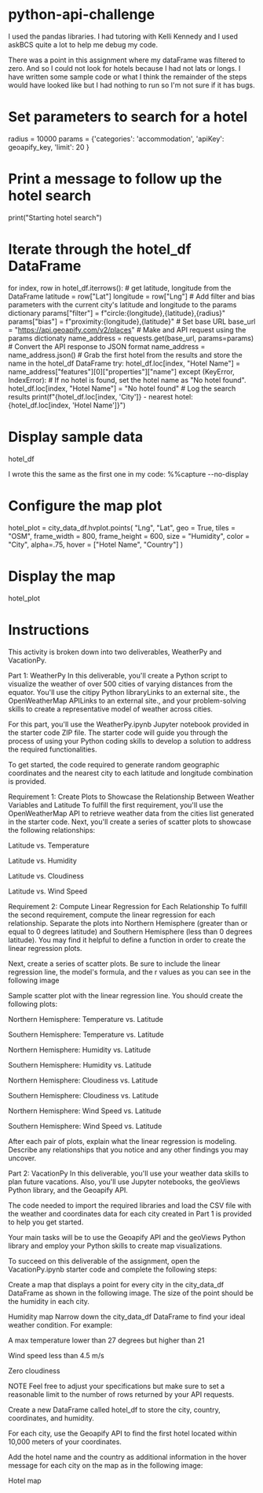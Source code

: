# python-api-challenge

I used the pandas libraries.
I had tutoring with Kelli Kennedy and I used askBCS quite a lot to help me debug my code. 

There was a point in this assignment where my dataFrame was filtered to zero. And so I could not look for hotels because I had not lats or longs. 
I have written some sample code or what I think the remainder of the steps would have looked like but I had nothing to run so I'm not sure if it has bugs. 
# Set parameters to search for a hotel
radius = 10000
params = {'categories': 'accommodation',
          'apiKey': geoapify_key,
          'limit': 20
}

# Print a message to follow up the hotel search
print("Starting hotel search")

# Iterate through the hotel_df DataFrame
for index, row in hotel_df.iterrows():
    # get latitude, longitude from the DataFrame
    latitude = row["Lat"]
    longitude = row["Lng"]
    # Add filter and bias parameters with the current city's latitude and longitude to the params dictionary
    params["filter"] = f"circle:{longitude},{latitude},{radius}"
    params["bias"] = f"proximity:{longitude},{latitude}"
    # Set base URL
    base_url = "https://api.geoapify.com/v2/places"
    # Make and API request using the params dictionaty
    name_address  = requests.get(base_url, params=params)
    # Convert the API response to JSON format
    name_address = name_address.json()
    # Grab the first hotel from the results and store the name in the hotel_df DataFrame
    try:
        hotel_df.loc[index, "Hotel Name"] = name_address["features"][0]["properties"]["name"]
    except (KeyError, IndexError):
        # If no hotel is found, set the hotel name as "No hotel found".
        hotel_df.loc[index, "Hotel Name"] = "No hotel found"
    # Log the search results
    print(f"{hotel_df.loc[index, 'City']} - nearest hotel: {hotel_df.loc[index, 'Hotel Name']}")
# Display sample data
hotel_df

I wrote this the same as the first one in my code:
%%capture --no-display
# Configure the map plot
hotel_plot = city_data_df.hvplot.points(
    "Lng",
    "Lat",
    geo = True,
    tiles = "OSM",
    frame_width = 800,
    frame_height = 600,
    size = "Humidity",
    color = "City",
    alpha=.75,
    hover = ["Hotel Name", "Country"]
)
# Display the map
hotel_plot

# Instructions
This activity is broken down into two deliverables, WeatherPy and VacationPy.

Part 1: WeatherPy
In this deliverable, you'll create a Python script to visualize the weather of over 500 cities of varying distances from the equator. You'll use the citipy Python libraryLinks to an external site., the OpenWeatherMap APILinks to an external site., and your problem-solving skills to create a representative model of weather across cities.

For this part, you'll use the WeatherPy.ipynb Jupyter notebook provided in the starter code ZIP file. The starter code will guide you through the process of using your Python coding skills to develop a solution to address the required functionalities.

To get started, the code required to generate random geographic coordinates and the nearest city to each latitude and longitude combination is provided.

Requirement 1: Create Plots to Showcase the Relationship Between Weather Variables and Latitude
To fulfill the first requirement, you'll use the OpenWeatherMap API to retrieve weather data from the cities list generated in the starter code. Next, you'll create a series of scatter plots to showcase the following relationships:

Latitude vs. Temperature

Latitude vs. Humidity

Latitude vs. Cloudiness

Latitude vs. Wind Speed

Requirement 2: Compute Linear Regression for Each Relationship
To fulfill the second requirement, compute the linear regression for each relationship. Separate the plots into Northern Hemisphere (greater than or equal to 0 degrees latitude) and Southern Hemisphere (less than 0 degrees latitude). You may find it helpful to define a function in order to create the linear regression plots.

Next, create a series of scatter plots. Be sure to include the linear regression line, the model's formula, and the r values as you can see in the following image

Sample scatter plot with the linear regression line.
You should create the following plots:

Northern Hemisphere: Temperature vs. Latitude

Southern Hemisphere: Temperature vs. Latitude

Northern Hemisphere: Humidity vs. Latitude

Southern Hemisphere: Humidity vs. Latitude

Northern Hemisphere: Cloudiness vs. Latitude

Southern Hemisphere: Cloudiness vs. Latitude

Northern Hemisphere: Wind Speed vs. Latitude

Southern Hemisphere: Wind Speed vs. Latitude

After each pair of plots, explain what the linear regression is modeling. Describe any relationships that you notice and any other findings you may uncover.

Part 2: VacationPy
In this deliverable, you'll use your weather data skills to plan future vacations. Also, you'll use Jupyter notebooks, the geoViews Python library, and the Geoapify API.

The code needed to import the required libraries and load the CSV file with the weather and coordinates data for each city created in Part 1 is provided to help you get started.

Your main tasks will be to use the Geoapify API and the geoViews Python library and employ your Python skills to create map visualizations.

To succeed on this deliverable of the assignment, open the VacationPy.ipynb starter code and complete the following steps:

Create a map that displays a point for every city in the city_data_df DataFrame as shown in the following image. The size of the point should be the humidity in each city.

Humidity map
Narrow down the city_data_df DataFrame to find your ideal weather condition. For example:

A max temperature lower than 27 degrees but higher than 21

Wind speed less than 4.5 m/s

Zero cloudiness

NOTE
Feel free to adjust your specifications but make sure to set a reasonable limit to the number of rows returned by your API requests.

Create a new DataFrame called hotel_df to store the city, country, coordinates, and humidity.

For each city, use the Geoapify API to find the first hotel located within 10,000 meters of your coordinates.

Add the hotel name and the country as additional information in the hover message for each city on the map as in the following image:

Hotel map
